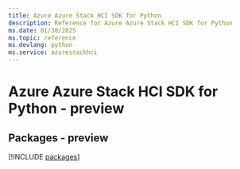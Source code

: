 ```yaml
---
title: Azure Azure Stack HCI SDK for Python
description: Reference for Azure Azure Stack HCI SDK for Python
ms.date: 01/30/2025
ms.topic: reference
ms.devlang: python
ms.service: azurestackhci
---
```

# Azure Azure Stack HCI SDK for Python - preview
## Packages - preview
[!INCLUDE [packages](azure-stack-hci-index.md)]